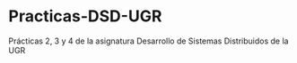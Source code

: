 # Practicas-DSD-UGR
Prácticas 2, 3 y 4 de la asignatura Desarrollo de Sistemas Distribuidos de la UGR
